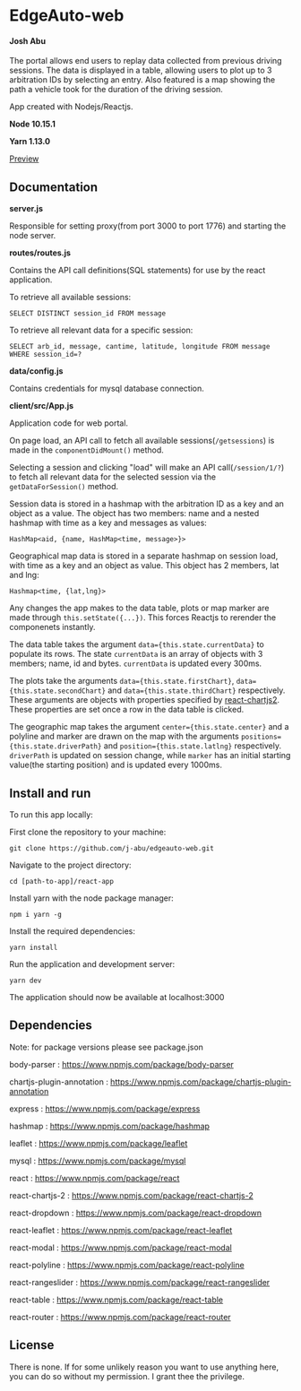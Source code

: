 # EdgeAuto-web
#### Josh Abu

The portal allows end users to replay data collected from previous driving sessions. The data is displayed in a table, allowing users to plot up to 3 arbitration IDs by selecting an entry. Also featured is a map showing the path a vehicle took for the duration of the driving session.

App created with Nodejs/Reactjs.

**Node 10.15.1**

**Yarn 1.13.0**

[Preview](https://i.imgur.com/b1yW4QN.png)

## Documentation

**server.js**

Responsible for setting proxy(from port 3000 to port 1776) and starting the node server.

**routes/routes.js**

Contains the API call definitions(SQL statements) for use by the react application.

To retrieve all available sessions:

`SELECT DISTINCT session_id FROM message`

To retrieve all relevant data for a specific session:

`SELECT arb_id, message, cantime, latitude, longitude FROM message WHERE session_id=?`

**data/config.js**

Contains credentials for mysql database connection.

**client/src/App.js**

Application code for web portal.

On page load, an API call to fetch all available sessions(`/getsessions`) is made in the `componentDidMount()` method.

Selecting a session and clicking "load" will make an API call(`/session/1/?`) to fetch all relevant data for the selected session via the `getDataForSession()` method.

Session data is stored in a hashmap with the arbitration ID as a key and an object as a value. The object has two members: name and a nested hashmap with time as a key and messages as values:

`HashMap<aid, {name, HashMap<time, message>}>`

Geographical map data is stored in a separate hashmap on session load, with time as a key and an object as value. This object has 2 members, lat and lng:

`Hashmap<time, {lat,lng}>`

Any changes the app makes to the data table, plots or map marker are made through `this.setState({...})`. This forces Reactjs to rerender the componenets instantly.

The data table takes the argument `data={this.state.currentData}` to populate its rows. The state `currentData` is an array of objects with 3 members; name, id and bytes. `currentData` is updated every 300ms.

The plots take the arguments `data={this.state.firstChart}`, `data={this.state.secondChart}` and `data={this.state.thirdChart}` respectively. These arguments are objects with properties specified by [react-chartjs2](https://github.com/jerairrest/react-chartjs-2). These properties are set once a row in the data table is clicked.  

The geographic map takes the argument `center={this.state.center}` and a polyline and marker are drawn on the map with the arguments `positions={this.state.driverPath}` and `position={this.state.latlng}` respectively. `driverPath` is updated on session change, while `marker` has an initial starting value(the starting position) and is updated every 1000ms.

## Install and run

To run this app locally:

First clone the repository to your machine:

`git clone https://github.com/j-abu/edgeauto-web.git`

Navigate to the project directory: 

`cd [path-to-app]/react-app`

Install yarn with the node package manager: 

`npm i yarn -g`

Install the required dependencies: 

`yarn install`

Run the application and development server: 

`yarn dev`

The application should now be available at localhost:3000


## Dependencies

Note: for package versions please see package.json

body-parser : https://www.npmjs.com/package/body-parser

chartjs-plugin-annotation : https://www.npmjs.com/package/chartjs-plugin-annotation

express : https://www.npmjs.com/package/express

hashmap : https://www.npmjs.com/package/hashmap

leaflet : https://www.npmjs.com/package/leaflet

mysql : https://www.npmjs.com/package/mysql

react : https://www.npmjs.com/package/react

react-chartjs-2 : https://www.npmjs.com/package/react-chartjs-2

react-dropdown : https://www.npmjs.com/package/react-dropdown
    
react-leaflet : https://www.npmjs.com/package/react-leaflet

react-modal : https://www.npmjs.com/package/react-modal

react-polyline : https://www.npmjs.com/package/react-polyline

react-rangeslider : https://www.npmjs.com/package/react-rangeslider

react-table : https://www.npmjs.com/package/react-table

react-router : https://www.npmjs.com/package/react-router

## License

There is none. If for some unlikely reason you want to use anything here, you can do so without my permission. I grant thee the privilege.

